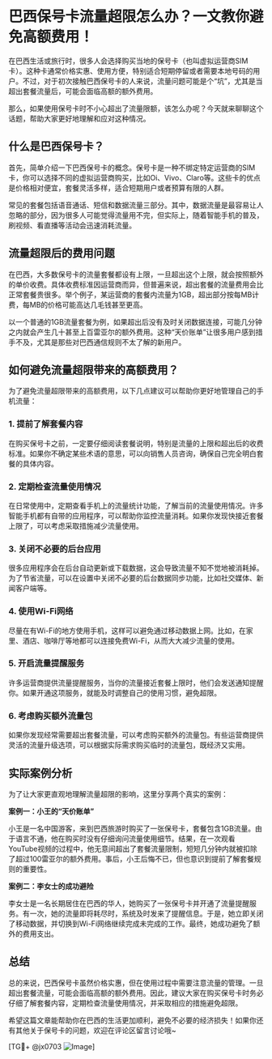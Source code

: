 # 巴西保号卡流量超限怎么办？一文教你避免高额费用！

在巴西生活或旅行时，很多人会选择购买当地的保号卡（也叫虚拟运营商SIM卡）。这种卡通常价格实惠、使用方便，特别适合短期停留或者需要本地号码的用户。不过，对于初次接触巴西保号卡的人来说，流量问题可能是个“坑”，尤其是当超出套餐流量后，可能会面临高额的额外费用。

那么，如果使用保号卡时不小心超出了流量限额，该怎么办呢？今天就来聊聊这个话题，帮助大家更好地理解和应对这种情况。

## 什么是巴西保号卡？

首先，简单介绍一下巴西保号卡的概念。保号卡是一种不绑定特定运营商的SIM卡，你可以选择不同的虚拟运营商购买，比如Oi、Vivo、Claro等。这些卡的优点是价格相对便宜，套餐灵活多样，适合短期用户或者预算有限的人群。

常见的套餐包括语音通话、短信和数据流量三部分。其中，数据流量是最容易让人忽略的部分，因为很多人可能觉得流量用不完，但实际上，随着智能手机的普及，刷视频、看直播等活动会迅速消耗流量。

## 流量超限后的费用问题

在巴西，大多数保号卡的流量套餐都设有上限，一旦超出这个上限，就会按照额外的单价收费。具体收费标准因运营商而异，但普遍来说，超出套餐的流量费用会比正常套餐贵很多。举个例子，某运营商的套餐内流量为1GB，超出部分按每MB计费，每MB的价格可能高达几毛钱甚至更高。

以一个普通的1GB流量套餐为例，如果超出后没有及时关闭数据连接，可能几分钟之内就会产生几十甚至上百雷亚尔的额外费用。这种“天价账单”让很多用户感到措手不及，尤其是那些对巴西通信规则不太了解的新用户。

## 如何避免流量超限带来的高额费用？

为了避免流量超限带来的高额费用，以下几点建议可以帮助你更好地管理自己的手机流量：

### 1. 提前了解套餐内容

在购买保号卡之前，一定要仔细阅读套餐说明，特别是流量的上限和超出后的收费标准。如果你不确定某些术语的意思，可以向销售人员咨询，确保自己完全明白套餐的具体内容。

### 2. 定期检查流量使用情况

在日常使用中，定期查看手机上的流量统计功能，了解当前的流量使用情况。许多智能手机都有自带的应用程序，可以帮助你监控流量消耗。如果你发现快接近套餐上限了，可以考虑采取措施减少流量使用。

### 3. 关闭不必要的后台应用

很多应用程序会在后台自动更新或下载数据，这会导致流量不知不觉地被消耗掉。为了节省流量，可以在设置中关闭不必要的后台数据同步功能，比如社交媒体、新闻客户端等。

### 4. 使用Wi-Fi网络

尽量在有Wi-Fi的地方使用手机，这样可以避免通过移动数据上网。比如，在家里、酒店、咖啡厅等地都可以连接免费Wi-Fi，从而大大减少流量的使用。

### 5. 开启流量提醒服务

许多运营商提供流量提醒服务，当你的流量接近套餐上限时，他们会发送通知提醒你。如果开通这项服务，就能及时调整自己的使用习惯，避免超限。

### 6. 考虑购买额外流量包

如果你发现经常需要超出套餐流量，可以考虑购买额外的流量包。有些运营商提供灵活的流量升级选项，可以根据实际需求购买临时的流量包，既经济又实用。

## 实际案例分析

为了让大家更直观地理解流量超限的影响，这里分享两个真实的案例：

**案例一：小王的“天价账单”**

小王是一名中国游客，来到巴西旅游时购买了一张保号卡，套餐包含1GB流量。由于语言不通，他在购买时没有仔细询问流量使用细节。结果，在一次观看YouTube视频的过程中，他无意间超出了套餐流量限制，短短几分钟内就被扣除了超过100雷亚尔的额外费用。事后，小王后悔不已，但也意识到提前了解套餐规则的重要性。

**案例二：李女士的成功避险**

李女士是一名长期居住在巴西的华人，她购买了一张保号卡并开通了流量提醒服务。有一次，她的流量即将耗尽时，系统及时发来了提醒信息。于是，她立即关闭了移动数据，并切换到Wi-Fi网络继续完成未完成的工作。最终，她成功避免了额外的费用支出。

## 总结

总的来说，巴西保号卡虽然价格实惠，但在使用过程中需要注意流量的管理。一旦超出套餐流量，可能会面临高额的额外费用。因此，建议大家在购买保号卡时务必仔细了解套餐内容，定期检查流量使用情况，并采取相应的措施避免超限。

希望这篇文章能帮助你在巴西的生活更加顺利，避免不必要的经济损失！如果你还有其他关于保号卡的问题，欢迎在评论区留言讨论哦~

[TG💪+ @jx0703 ![Image](https://github.com/user-attachments/assets/dbca1d08-cadb-493c-b0ec-ad6f7a83f270)]